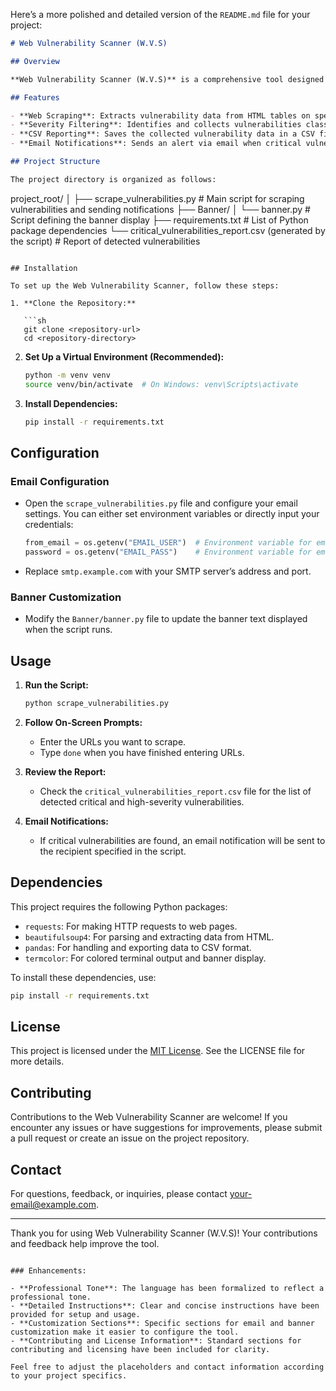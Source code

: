 Here’s a more polished and detailed version of the `README.md` file for your project:

```markdown
# Web Vulnerability Scanner (W.V.S)

## Overview

**Web Vulnerability Scanner (W.V.S)** is a comprehensive tool designed to identify and report security vulnerabilities on web pages. This Python-based application scrapes specified URLs for vulnerabilities listed in a predefined table format, filters critical and high-severity issues, and generates a report. Additionally, it sends an email notification if any critical vulnerabilities are detected.

## Features

- **Web Scraping**: Extracts vulnerability data from HTML tables on specified web pages.
- **Severity Filtering**: Identifies and collects vulnerabilities classified as "Critical" or "High".
- **CSV Reporting**: Saves the collected vulnerability data in a CSV file for easy review.
- **Email Notifications**: Sends an alert via email when critical vulnerabilities are detected.

## Project Structure

The project directory is organized as follows:

```
project_root/
│
├── scrape_vulnerabilities.py  # Main script for scraping vulnerabilities and sending notifications
├── Banner/
│   └── banner.py  # Script defining the banner display
├── requirements.txt  # List of Python package dependencies
└── critical_vulnerabilities_report.csv (generated by the script)  # Report of detected vulnerabilities
```

## Installation

To set up the Web Vulnerability Scanner, follow these steps:

1. **Clone the Repository:**

   ```sh
   git clone <repository-url>
   cd <repository-directory>
   ```

2. **Set Up a Virtual Environment (Recommended):**

   ```sh
   python -m venv venv
   source venv/bin/activate  # On Windows: venv\Scripts\activate
   ```

3. **Install Dependencies:**

   ```sh
   pip install -r requirements.txt
   ```

## Configuration

### Email Configuration

- Open the `scrape_vulnerabilities.py` file and configure your email settings. You can either set environment variables or directly input your credentials:

  ```python
  from_email = os.getenv("EMAIL_USER")  # Environment variable for email
  password = os.getenv("EMAIL_PASS")    # Environment variable for email password
  ```

- Replace `smtp.example.com` with your SMTP server’s address and port.

### Banner Customization

- Modify the `Banner/banner.py` file to update the banner text displayed when the script runs.

## Usage

1. **Run the Script:**

   ```sh
   python scrape_vulnerabilities.py
   ```

2. **Follow On-Screen Prompts:**

   - Enter the URLs you want to scrape.
   - Type `done` when you have finished entering URLs.

3. **Review the Report:**

   - Check the `critical_vulnerabilities_report.csv` file for the list of detected critical and high-severity vulnerabilities.

4. **Email Notifications:**

   - If critical vulnerabilities are found, an email notification will be sent to the recipient specified in the script.

## Dependencies

This project requires the following Python packages:

- `requests`: For making HTTP requests to web pages.
- `beautifulsoup4`: For parsing and extracting data from HTML.
- `pandas`: For handling and exporting data to CSV format.
- `termcolor`: For colored terminal output and banner display.

To install these dependencies, use:

```sh
pip install -r requirements.txt
```

## License

This project is licensed under the [MIT License](LICENSE). See the LICENSE file for more details.

## Contributing

Contributions to the Web Vulnerability Scanner are welcome! If you encounter any issues or have suggestions for improvements, please submit a pull request or create an issue on the project repository.

## Contact

For questions, feedback, or inquiries, please contact [your-email@example.com](mailto:your-email@example.com).

---

Thank you for using Web Vulnerability Scanner (W.V.S)! Your contributions and feedback help improve the tool.
```

### Enhancements:

- **Professional Tone**: The language has been formalized to reflect a professional tone.
- **Detailed Instructions**: Clear and concise instructions have been provided for setup and usage.
- **Customization Sections**: Specific sections for email and banner customization make it easier to configure the tool.
- **Contributing and License Information**: Standard sections for contributing and licensing have been included for clarity.

Feel free to adjust the placeholders and contact information according to your project specifics.
